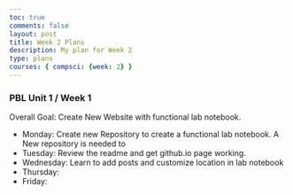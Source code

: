 ```yaml
---
toc: true
comments: false
layout: post
title: Week 2 Plans
description: My plan for Week 2
type: plans
courses: { compsci: {week: 2} }
---
```


### PBL Unit 1 / Week 1
Overall Goal: Create New Website with functional lab notebook.


- Monday: Create new Repository to create a functional lab notebook. A New repository is needed to 
- Tuesday: Review the readme and get github.io page working. 
- Wednesday: Learn to add posts and customize location in lab notebook
- Thursday: 
- Friday: